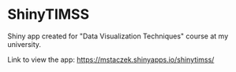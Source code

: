 # ShinyTIMSS
Shiny app created for "Data Visualization Techniques" course at my university.

Link to view the app:  https://mstaczek.shinyapps.io/shinytimss/
